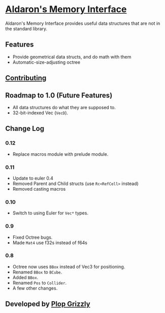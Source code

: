 # [Aldaron's Memory Interface](https://crates.io/crates/ami)
Aldaron's Memory Interface provides useful data structures that are not in the
standard library.

## Features
* Provide geometrical data structs, and do math with them
* Automatic-size-adjusting octree

## [Contributing](http://plopgrizzly.com/contributing/en#contributing)

## Roadmap to 1.0 (Future Features)
* All data structures do what they are supposed to.
* 32-bit-indexed Vec (`VecD`).

## Change Log
### 0.12
* Replace macros module with prelude module.

### 0.11
* Update to euler 0.4
* Removed Parent and Child structs (use `Rc<RefCell>` instead)
* Removed casting macros

### 0.10
* Switch to using Euler for `Vec*` types.

### 0.9
* Fixed Octree bugs.
* Made `Mat4` use f32s instead of f64s

### 0.8
* Octree now uses `BBox` instead of Vec3 for positioning.
* Renamed `BBox` to `BCube`.
* Added `BBox`.
* Renamed `Pos` to `Collider`.
* A few other changes.

## Developed by [Plop Grizzly](http://plopgrizzly.com)
